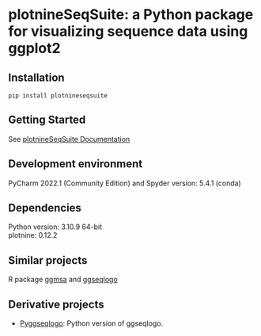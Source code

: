 # plotnineSeqSuite: a Python package for visualizing sequence data using ggplot2
## Installation
`pip install plotnineseqsuite`
## Getting Started
See [plotnineSeqSuite Documentation](https://caotianze.github.io/plotnineseqsuite/) 
## Development environment 
PyCharm 2022.1 (Community Edition) and Spyder version: 5.4.1  (conda)
## Dependencies
Python version: 3.10.9 64-bit    
plotnine: 0.12.2
## Similar projects
R package [ggmsa](https://github.com/YuLab-SMU/ggmsa) and [ggseqlogo](https://github.com/omarwagih/ggseqlogo)
## Derivative projects
- [Pyggseqlogo](https://github.com/CaoTianze/pyggseqlogo): Python version of ggseqlogo. 